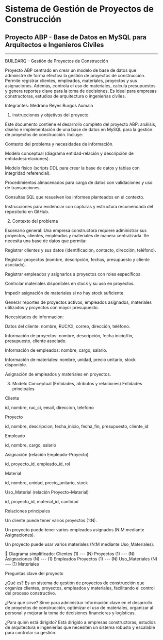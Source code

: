 # Sistema de Gestión de Proyectos de Construcción
## Proyecto ABP - Base de Datos en MySQL para Arquitectos e Ingenieros Civiles

---
BUILDARQ – Gestión de Proyectos de Construcción

Proyecto ABP centrado en crear un modelo de base de datos que administre de forma efectiva la gestión de proyectos de construcción. Permite registrar clientes, empleados, materiales, proyectos y sus asignaciones. Además, controla el uso de materiales, calcula presupuestos y genera reportes clave para la toma de decisiones. Es ideal para empresas constructoras, estudios de arquitectura o ingenierías civiles.

Integrantes:
Medrano
Reyes
Burgos
Aumala

1. Instrucciones y objetivos del proyecto

Este documento contiene el desarrollo completo del proyecto ABP: análisis, diseño e implementación de una base de datos en MySQL para la gestión de proyectos de construcción. Incluye:

Contexto del problema y necesidades de información.

Modelo conceptual (diagrama entidad-relación y descripción de entidades/relaciones).

Modelo físico (scripts DDL para crear la base de datos y tablas con integridad referencial).

Procedimientos almacenados para carga de datos con validaciones y uso de transacciones.

Consultas SQL que resuelven los informes planteados en el contexto.

Instrucciones para evidenciar con capturas y estructura recomendada del repositorio en GitHub.

2. Contexto del problema

Escenario general: Una empresa constructora requiere administrar sus proyectos, clientes, empleados y materiales de manera centralizada. Se necesita una base de datos que permita:

Registrar clientes y sus datos (identificación, contacto, dirección, teléfono).

Registrar proyectos (nombre, descripción, fechas, presupuesto y cliente asociado).

Registrar empleados y asignarlos a proyectos con roles específicos.

Controlar materiales disponibles en stock y su uso en proyectos.

Impedir asignación de materiales si no hay stock suficiente.

Generar reportes de proyectos activos, empleados asignados, materiales utilizados y proyectos con mayor presupuesto.

Necesidades de información:

Datos del cliente: nombre, RUC/CI, correo, dirección, teléfono.

Información de proyectos: nombre, descripción, fecha inicio/fin, presupuesto, cliente asociado.

Información de empleados: nombre, cargo, salario.

Información de materiales: nombre, unidad, precio unitario, stock disponible.

Asignación de empleados y materiales en proyectos.

3. Modelo Conceptual (Entidades, atributos y relaciones)
Entidades principales

Cliente

id, nombre, ruc_ci, email, direccion, telefono

Proyecto

id, nombre, descripcion, fecha_inicio, fecha_fin, presupuesto, cliente_id

Empleado

id, nombre, cargo, salario

Asignación (relación Empleado–Proyecto)

id, proyecto_id, empleado_id, rol

Material

id, nombre, unidad, precio_unitario, stock

Uso_Material (relación Proyecto–Material)

id, proyecto_id, material_id, cantidad

Relaciones principales

Un cliente puede tener varios proyectos (1:N).

Un proyecto puede tener varios empleados asignados (N:M mediante Asignaciones).

Un proyecto puede usar varios materiales (N:M mediante Uso_Materiales).

📌 Diagrama simplificado:
Clientes (1) --- (N) Proyectos (1) --- (N) Asignaciones (N) --- (1) Empleados
Proyectos (1) --- (N) Uso_Materiales (N) --- (1) Materiales

Preguntas clave del proyecto

¿Qué es?
Es un sistema de gestión de proyectos de construcción que organiza clientes, proyectos, empleados y materiales, facilitando el control del proceso constructivo.

¿Para qué sirve?
Sirve para administrar información clave en el desarrollo de proyectos de construcción, optimizar el uso de materiales, organizar al personal y mejorar la toma de decisiones financieras y logísticas.

¿Para quién está dirigido?
Está dirigido a empresas constructoras, estudios de arquitectura e ingenierías que necesiten un sistema robusto y escalable para controlar su gestión.

